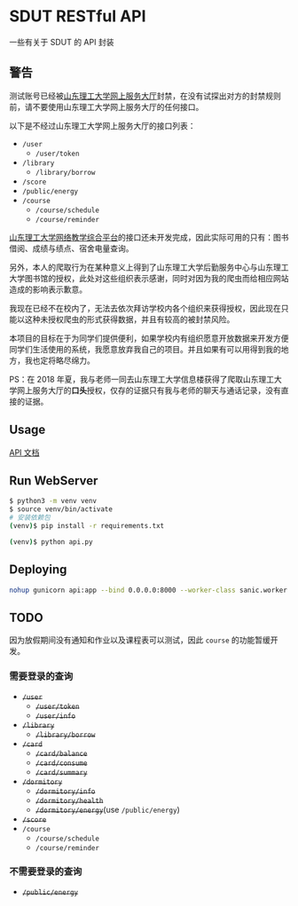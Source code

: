 # SDUT RESTful API

一些有关于 SDUT 的 API 封装

## 警告

测试账号已经被[山东理工大学网上服务大厅](http://ehall.sdut.edu.cn/new/ehall.html)封禁，在没有试探出对方的封禁规则前，请不要使用山东理工大学网上服务大厅的任何接口。

以下是不经过山东理工大学网上服务大厅的接口列表：

- `/user`
  - `/user/token`
- `/library`
  - `/library/borrow`
- `/score`
- `/public/energy`
- `/course`
  - `/course/schedule`
  - `/course/reminder`

[山东理工大学网络教学综合平台](http://etc.sdut.edu.cn/meol/homepage/common/)的接口还未开发完成，因此实际可用的只有：图书借阅、成绩与绩点、宿舍电量查询。

另外，本人的爬取行为在某种意义上得到了山东理工大学后勤服务中心与山东理工大学图书馆的授权，此处对这些组织表示感谢，同时对因为我的爬虫而给相应网站造成的影响表示歉意。

我现在已经不在校内了，无法去依次拜访学校内各个组织来获得授权，因此现在只能以这种未授权爬虫的形式获得数据，并且有较高的被封禁风险。

本项目的目标在于为同学们提供便利，如果学校内有组织愿意开放数据来开发方便同学们生活使用的系统，我愿意放弃我自己的项目。并且如果有可以用得到我的地方，我也定将略尽绵力。

PS：在 2018 年夏，我与老师一同去山东理工大学信息楼获得了爬取山东理工大学网上服务大厅的**口头**授权，仅存的证据只有我与老师的聊天与通话记录，没有直接的证据。

## Usage

[API 文档](docs/api.md)

## Run WebServer

```bash
$ python3 -m venv venv
$ source venv/bin/activate
# 安装依赖包
(venv)$ pip install -r requirements.txt

(venv)$ python api.py
```

## Deploying

```bash
nohup gunicorn api:app --bind 0.0.0.0:8000 --worker-class sanic.worker.GunicornWorker --max-requests 1000 &
```

## TODO

因为放假期间没有通知和作业以及课程表可以测试，因此 `course` 的功能暂缓开发。

### 需要登录的查询

- <del>`/user`</del>
  - <del>`/user/token`</del>
  - <del>`/user/info`</del>
- <del>`/library`</del>
  - <del>`/library/borrow`</del>
- <del>`/card`</del>
  - <del>`/card/balance`</del>
  - <del>`/card/consume`</del>
  - <del>`/card/summary`</del>
- <del>`/dormitory`</del>
  - <del>`/dormitory/info`</del>
  - <del>`/dormitory/health`</del>
  - <del>`/dormitory/energy`</del>(use `/public/energy`)
- <del>`/score`</del>
- `/course`
  - `/course/schedule`
  - `/course/reminder`

### 不需要登录的查询

- <del>`/public/energy`</del>
